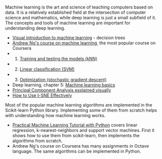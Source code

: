 Machine learning is the art and science of teaching computers based on data. It is a relatively established field at the intersection of computer science and mathematics, while deep learning is just a small subfield of it. The concepts and tools of machine learning are important for understanding deep learning.

* [Visual introduction to machine learning](http://www.r2d3.us/visual-intro-to-machine-learning-part-1/) - decision trees
* [Andrew Ng's course on machine learning](https://www.coursera.org/learn/machine-learning), the most popular course on Coursera
*  1. [Training and testing the models (kNN)](https://www.youtube.com/watch?v=g-PvXUjD6qg&list=PLlJy-eBtNFt6EuMxFYRiNRS07MCWN5UIA)
*  2. [Linear classification (SVM)](https://www.youtube.com/watch?v=hAeos2TocJ8&list=PLlJy-eBtNFt6EuMxFYRiNRS07MCWN5UIA&index=2)
*  3. [Optimization (stochastic gradient descent)](https://www.youtube.com/watch?v=WjY57K9xX4s&index=3&list=PLlJy-eBtNFt6EuMxFYRiNRS07MCWN5UIA)
* Deep learning, chapter 5: [Machine learning basics](https://github.com/khanhnamle1994/complete-guide-to-deep-learning/blob/master/Machine-Learning-Basics/machine_learning.pdf)
* [Principal Component Analysis explained visually](http://setosa.io/ev/principal-component-analysis/)
* [How to Use t-SNE Effectively](https://distill.pub/2016/misread-tsne/)

Most of the popular machine learning algorithms are implemented in the Scikit-learn Python library. Implementing some of them from scratch helps with understanding how machine learning works.

* [Practical Machine Learning Tutorial with Python](https://pythonprogramming.net/machine-learning-tutorial-python-introduction/) covers linear regression, k-nearest-neighbors and support vector machines. First it shows how to use them from scikit-learn, then implements the algorithms from scratch.
* Andrew Ng's course on Coursera has many assignments in Octave language. The same algorithms can be implemented in Python.
